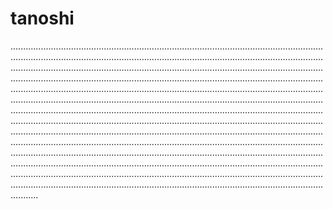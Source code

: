 # tanoshi

...................................................................................................................................................................................................................................................................................................................................................................................................................................................................................................................................................................................................................................................................................................................................................................................................................................................................................................................................................................................................................................................................................................................................................................................................................................................................................................................................................................................................................................................................................................................................................................................................................................................................................................................................................................................................................
